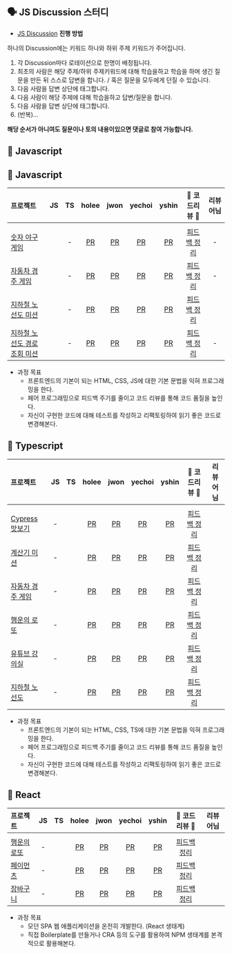 ## 🗣 JS Discussion 스터디

- [JS Discussion](https://github.com/transcendence42/javascript-archive/discussions/categories/js%EC%8A%A4%ED%84%B0%EB%94%94) **진행 방법**

하나의 Discussion에는 키워드 하나와 하위 주제 키워드가 주어집니다. 

1. 각 Discussion마다 로테이션으로 한명이 배정됩니다.
2. 최초의 사람은 해당 주제/하위 주제키워드에 대해 학습을하고 학습을 하며 생긴 질문을 만든 뒤 스스로 답변을 합니다. / 혹은 질문을 모두에게 던질 수 있습니다.
3. 다음 사람을 답변 상단에 태그합니다.
4. 다음 사람이 해당 주제에 대해 학습을하고 답변/질문을 합니다.
5. 다음 사람을 답변 상단에 태그합니다.
6. (반복)...

**해당 순서가 아니여도 질문이나 토의 내용이있으면 댓글로 참여 가능합니다.**

## 🌱 Javascript

## 🌱 Javascript

  |   프로젝트    |  JS  |  TS  |  holee   |  jwon  |  yechoi  |  yshin  |   🌟  코드리뷰 🌟   |    리뷰어님    |
  | :---------- | :--: | :--: | :------: | :----: | :------: | :-----: | :---------------: | :----------: |
  |||||||
  | [숫자 야구 게임](https://github.com/transcendence42/javascript-baseball-precourse)   |  | - |  [PR]() | [PR]() | [PR]() | [PR]() | [피드백 정리]() | - |
  | [자동차 경주 게임](https://github.com/transcendence42/javascript-racingcar)   |  | - |  [PR]() | [PR]() | [PR]() | [PR]() | [피드백 정리]() | - |
  | [지하철 노선도 미션](https://github.com/transcendence42/javascript-subway-map-precourse)   |  | - |  [PR]() | [PR]() | [PR]() | [PR]() | [피드백 정리]() |  |
  | [지하철 노선도 경로 조회 미션](https://github.com/transcendence42/javascript-subway-map-precourse)   |  | - |  [PR]() | [PR]() | [PR]() | [PR]() | [피드백 정리]() | - |

  - 과정 목표
    - 프론트엔드의 기본이 되는 HTML, CSS, JS에 대한 기본 문법을 익혀 프로그래밍을 한다.
    - 페어 프로그래밍으로 피드백 주기를 줄이고 코드 리뷰를 통해 코드 품질을 높인다.
    - 자신이 구현한 코드에 대해 테스트를 작성하고 리팩토링하여 읽기 좋은 코드로 변경해본다.

## 🥚 Typescript

  |   프로젝트    |  JS  |  TS  |  holee   |  jwon  |  yechoi  |  yshin  |   🌟  코드리뷰 🌟   |    리뷰어님    |
  | :---------- | :--: | :--: | :------: | :----: | :------: | :-----: | :---------------: | :----------: |
  |||||||
  | [Cypress 맛보기](https://github.com/transcendence42/cypress-basic)   | - |  |  [PR]() | [PR]() | [PR]() | [PR]() | [피드백 정리]() |  |
  | [계산기 미션](https://github.com/transcendence42/javascript-calculator)   | - |  |  [PR]() | [PR]() | [PR]() | [PR]() | [피드백 정리]() |  |
  | [자동차 경주 게임](https://github.com/transcendence42/javascript-racingcar)   | - |  |  [PR]() | [PR]() | [PR]() | [PR]() | [피드백 정리]() |  |
  | [행운의 로또](https://github.com/transcendence42/javascript-lotto)   | - |  |  [PR]() | [PR]() | [PR]() | [PR]() | [피드백 정리]() |  |
  | [유튜브 강의실](https://github.com/transcendence42/javascript-youtube-classroom)   | - |  |  [PR]() | [PR]() | [PR]() | [PR]() | [피드백 정리]() |  |
  | [지하철 노선도](https://github.com/transcendence42/javascript-subway)   | - |  |  [PR]() | [PR]() | [PR]() | [PR]() | [피드백 정리]() |  |

  - 과정 목표
    - 프론트엔드의 기본이 되는 HTML, CSS, TS에 대한 기본 문법을 익혀 프로그래밍을 한다.
    - 페어 프로그래밍으로 피드백 주기를 줄이고 코드 리뷰를 통해 코드 품질을 높인다.
    - 자신이 구현한 코드에 대해 테스트를 작성하고 리팩토링하여 읽기 좋은 코드로 변경해본다.

## 🥚 React

  |   프로젝트    |  JS  |  TS  |  holee   |  jwon  |  yechoi  |  yshin  |   🌟  코드리뷰 🌟   |    리뷰어님    |
  | :---------- | :--: | :--: | :------: | :----: | :------: | :-----: | :---------------: | :----------: |
  |||||||
  | [행운의 로또](https://github.com/transcendence42/react-lotto)   | - |  |  [PR]() | [PR]() | [PR]() | [PR]() | [피드백 정리]() |  |
  | [페이먼츠](https://github.com/transcendence42/react-payments)   | - |  |  [PR]() | [PR]() | [PR]() | [PR]() | [피드백 정리]() |  |
  | [장바구니](https://github.com/transcendence42/react-shopping-cart)   | - |  |  [PR]() | [PR]() | [PR]() | [PR]() | [피드백 정리]() |  |

  - 과정 목표
    - 모던 SPA 웹 애플리케이션을 온전히 개발한다. (React 생태계)
    - 직접 Boilerplate를 만들거나 CRA 등의 도구를 활용하여 NPM 생태계를 본격적으로 활용해본다.


